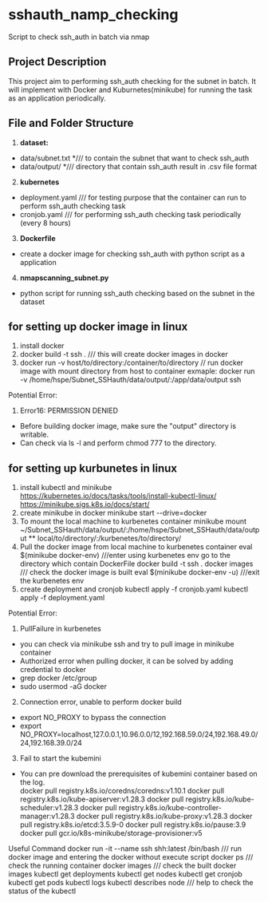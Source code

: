 # sshauth_namp_checking
Script to check ssh_auth in batch via nmap 

## Project Description
This project aim to performing ssh_auth checking for the subnet in batch. 
It will implement with Docker and Kuburnetes(minikube) for running the task as an application periodically. 

## File and Folder Structure

1. **dataset:**
- data/subnet.txt
*/// to contain the subnet that want to check ssh_auth 
- data/output/
*/// directory that contain ssh_auth result in .csv file format

2. **kubernetes**
- deployment.yaml 
/// for testing purpose that the container can run to perform ssh_auth checking task
- cronjob.yaml
/// for performing ssh_auth checking task periodically (every 8 hours)

3. **Dockerfile**
- create a docker image for checking ssh_auth with python script as a application

4. **nmapscanning_subnet.py**
- python script for running ssh_auth checking based on the subnet in the dataset


## for setting up docker image in linux
1. install docker
2. docker build -t ssh .   /// this will create docker images in docker
3. docker run -v host/to/directory:/container/to/directory <docker image>
   // run docker image with mount directory from host to container
   exmaple: docker run -v /home/hspe/Subnet_SSHauth/data/output/:/app/data/output ssh

Potential Error: 
1. Error16: PERMISSION DENIED 
- Before building docker image, make sure the "output" directory is writable. 
- Can check via ls -l and perform chmod 777 to the directory. 


## for setting up kurbunetes in linux 
1. install kubectl and minikube
   https://kubernetes.io/docs/tasks/tools/install-kubectl-linux/
   https://minikube.sigs.k8s.io/docs/start/
2. create minikube in docker
   minikube start --drive=docker
3. To mount the local machine to kurbenetes container
   minikube mount ~/Subnet_SSHauth/data/output/:/home/hspe/Subnet_SSHauth/data/output
   ** local/to/directory/:/kurbenetes/to/directory/
4. Pull the docker image from local machine to kurbenetes container
   eval $(minikube docker-env) ///enter using kurbenetes env
   go to the directory which contain DockerFile
   docker build -t ssh .
   docker images
   /// check the docker image is built
   eval $(minikube docker-env -u)
   ///exit the kurbenetes env
6. create deployment and cronjob
   kubectl apply -f cronjob.yaml
   kubectl apply -f deployment.yaml

Potential Error: 
1. PullFailure in kurbenetes
- you can check via minikube ssh and try to pull image in minikube container
- Authorized error when pulling docker, it can be solved by adding credential to docker
- grep docker /etc/group 
- sudo usermod -aG docker <username>

2. Connection error, unable to perform docker build
- export NO_PROXY to bypass the connection
- export NO_PROXY=localhost,127.0.0.1,10.96.0.0/12,192.168.59.0/24,192.168.49.0/24,192.168.39.0/24

3. Fail to start the kubemini
- You can pre download the prerequisites of kubemini container based on the log.  
docker pull registry.k8s.io/coredns/coredns:v1.10.1
docker pull registry.k8s.io/kube-apiserver:v1.28.3
docker pull registry.k8s.io/kube-scheduler:v1.28.3
docker pull registry.k8s.io/kube-controller-manager:v1.28.3
docker pull registry.k8s.io/kube-proxy:v1.28.3
docker pull registry.k8s.io/etcd:3.5.9-0
docker pull registry.k8s.io/pause:3.9
docker pull gcr.io/k8s-minikube/storage-provisioner:v5

Useful Command
docker run -it --name ssh shh:latest /bin/bash
/// run docker image and entering the docker without execute script 
docker ps
/// check the running container
docker images
/// check the built docker images
kubectl get deployments
kubectl get nodes
kubectl get cronjob
kubectl get pods
kubectl logs <pod-name>
kubectl describes node <node-name>
/// help to check the status of the kubectl
